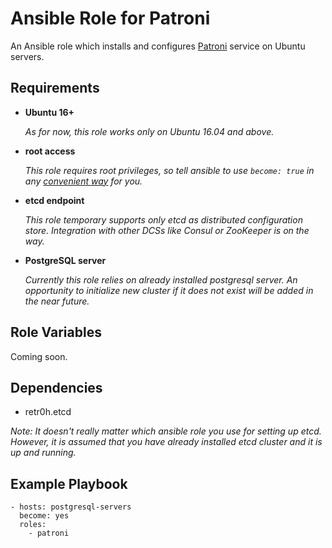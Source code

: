 # Ansible Role for Patroni

An Ansible role which installs and configures [Patroni](https://github.com/zalando/patroni/) service on Ubuntu servers.

## Requirements

- **Ubuntu 16+**

  _As for now, this role works only on Ubuntu 16.04 and above._

- **root access**

  _This role requires root privileges, so tell ansible to use `become: true` in any [convenient way](http://docs.ansible.com/ansible/latest/become.html) for you._

- **etcd endpoint**

  _This role temporary supports only etcd as distributed configuration store. Integration with other DCSs like Consul or ZooKeeper is on the way._

- **PostgreSQL server**

  _Currently this role relies on already installed postgresql server. An opportunity to initialize new cluster if it does not exist will be added in the near future._

## Role Variables

Coming soon.

## Dependencies

* retr0h.etcd

_Note: It doesn't really matter which ansible role you use for setting up etcd. However, it is assumed that you have already installed etcd cluster and it is up and running._

## Example Playbook

    - hosts: postgresql-servers
      become: yes
      roles:
        - patroni
